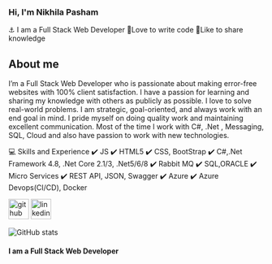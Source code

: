 ### Hi, I'm Nikhila Pasham
⚓ I am a Full Stack Web Developer
🏁Love to write code
👼Like to share knowledge

## About me
I’m a Full Stack Web Developer who is passionate about making error-free websites with 100% client satisfaction. I have a passion for learning and sharing my knowledge with others as publicly as possible. I love to solve real-world problems. I am strategic, goal-oriented, and always work with an end goal in mind.  I pride myself on doing quality work and maintaining excellent communication. Most of the time I work with C#, .Net , Messaging, SQL, Cloud and also have passion to work with new technologies.

💻 Skills and Experience
✔️  JS 
✔️ HTML5 
✔️ CSS, BootStrap
✔️ C#,.Net Framework 4.8, .Net Core 2.1/3, .Net5/6/8
✔️ Rabbit MQ
✔️ SQL,ORACLE
✔️ Micro Services
✔️ REST API, JSON, Swagger
✔️ Azure
✔️ Azure Devops(CI/CD), Docker


[<img src='https://cdn.jsdelivr.net/npm/simple-icons@3.0.1/icons/github.svg' alt='github' height='40'>](https://github.com/nikhilapasham12)  [<img src='https://cdn.jsdelivr.net/npm/simple-icons@3.0.1/icons/linkedin.svg' alt='linkedin' height='40'>](https://www.linkedin.com/in/np1/)  

![GitHub stats](https://github-readme-stats.vercel.app/api?username=nikhilapasham12&show_icons=true)  
#### I am a Full Stack Web Developer
